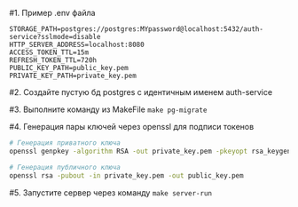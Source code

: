 #1. Пример .env файла
```
STORAGE_PATH=postgres://postgres:MYpassword@localhost:5432/auth-service?sslmode=disable
HTTP_SERVER_ADDRESS=localhost:8080
ACCESS_TOKEN_TTL=15m
REFRESH_TOKEN_TTL=720h
PUBLIC_KEY_PATH=public_key.pem
PRIVATE_KEY_PATH=private_key.pem
```
#2. Создайте пустую бд postgres с идентичным именем auth-service
   
#3. Выполните команду из MakeFile ```make pg-migrate```
 
#4. Генерация пары ключей через openssl для подписи токенов
```bash
# Генерация приватного ключа
openssl genpkey -algorithm RSA -out private_key.pem -pkeyopt rsa_keygen_bits:2048
```
```bash
# Генерация публичного ключа
openssl rsa -pubout -in private_key.pem -out public_key.pem
```
#5. Запустите сервер через команду ```make server-run```

